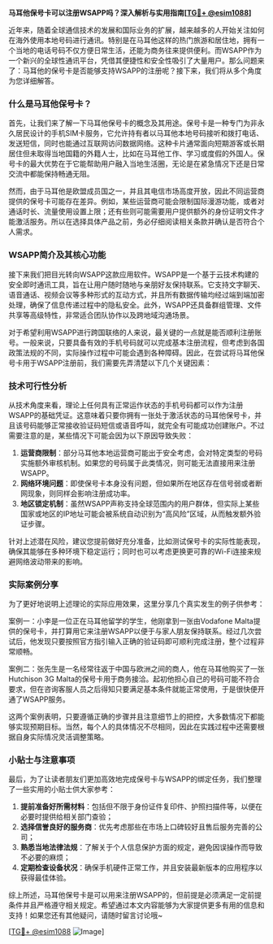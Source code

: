 **马耳他保号卡可以注册WSAPP吗？深入解析与实用指南[[TG💪+ @esim1088](https://t.me/s/esim1088)]**

近年来，随着全球通信技术的发展和国际业务的扩展，越来越多的人开始关注如何在海外使用本地号码进行通讯。特别是在马耳他这样的热门旅游和居住地，拥有一个当地的电话号码不仅方便日常生活，还能为商务往来提供便利。而WSAPP作为一个新兴的全球性通讯平台，凭借其便捷性和安全性吸引了大量用户。那么问题来了：马耳他的保号卡是否能够支持WSAPP的注册呢？接下来，我们将从多个角度为您详细解答。

### 什么是马耳他保号卡？

首先，让我们来了解一下马耳他保号卡的概念及其用途。保号卡是一种专门为非永久居民设计的手机SIM卡服务，它允许持有者以马耳他本地号码接听和拨打电话、发送短信，同时也能通过互联网访问数据网络。这种卡片通常面向短期游客或长期居住但未取得当地国籍的外籍人士，比如在马耳他工作、学习或度假的外国人。保号卡的最大优势在于它能帮助用户融入当地生活圈，无论是在紧急情况下还是日常交流中都能保持畅通无阻。

然而，由于马耳他是欧盟成员国之一，并且其电信市场高度开放，因此不同运营商提供的保号卡可能存在差异。例如，某些运营商可能会限制国际漫游功能，或者对通话时长、流量使用设置上限；还有些则可能需要用户提供额外的身份证明文件才能激活服务。所以在选择具体产品之前，务必仔细阅读相关条款并确认是否符合个人需求。

### WSAPP简介及其核心功能

接下来我们把目光转向WSAPP这款应用软件。WSAPP是一个基于云技术构建的安全即时通讯工具，旨在让用户随时随地与亲朋好友保持联系。它支持文字聊天、语音通话、视频会议等多种形式的互动方式，并且所有数据传输均经过端到端加密处理，确保了信息传递过程中的隐私安全。此外，WSAPP还具备群组管理、文件共享等高级特性，非常适合团队协作以及跨地域沟通场景。

对于希望利用WSAPP进行跨国联络的人来说，最关键的一点就是能否顺利注册账号。一般来说，只要具备有效的手机号码就可以完成基本注册流程，但考虑到各国政策法规的不同，实际操作过程中可能会遇到各种障碍。因此，在尝试将马耳他保号卡用于WSAPP注册前，我们需要先弄清楚以下几个关键因素：

### 技术可行性分析

从技术角度来看，理论上任何具有正常运作状态的手机号码都可以作为注册WSAPP的基础凭证。这意味着只要你拥有一张处于激活状态的马耳他保号卡，并且该号码能够正常接收验证码短信或语音呼叫，就完全有可能成功创建账户。不过需要注意的是，某些情况下可能会因为以下原因导致失败：

1. **运营商限制**：部分马耳他本地运营商可能出于安全考虑，会对特定类型的号码实施额外审核机制。如果您的号码属于此类情况，则可能无法直接用来注册WSAPP。
2. **网络环境问题**：即使保号卡本身没有问题，但如果所在地区存在信号弱或者断网现象，则同样会影响注册成功率。
3. **地区锁定机制**：虽然WSAPP声称支持全球范围内的用户群体，但实际上某些国家或地区的IP地址可能会被系统自动识别为“高风险”区域，从而触发额外验证步骤。

针对上述潜在风险，建议您提前做好充分准备，比如测试保号卡的实际性能表现，确保其能够在多种环境下稳定运行；同时也可以考虑更换更可靠的Wi-Fi连接来规避网络波动带来的影响。

### 实际案例分享

为了更好地说明上述理论的实际应用效果，这里分享几个真实发生的例子供参考：

案例一：小李是一位正在马耳他留学的学生，他刚拿到一张由Vodafone Malta提供的保号卡，并打算用它来注册WSAPP以便于与家人朋友保持联系。经过几次尝试后，他发现只要按照官方指引输入正确的验证码即可顺利完成注册，整个过程非常顺畅。

案例二：张先生是一名经常往返于中国与欧洲之间的商人，他在马耳他购买了一张Hutchison 3G Malta的保号卡用于商务接洽。起初他担心自己的号码可能不符合要求，但在咨询客服人员之后得知只要满足基本条件就能正常使用，于是很快便开通了WSAPP服务。

这两个案例表明，只要遵循正确的步骤并且注意细节上的把控，大多数情况下都能够实现预期目标。当然，每个人的具体情况不尽相同，因此在实践过程中还需要根据自身实际情况灵活调整策略。

### 小贴士与注意事项

最后，为了让读者朋友们更加高效地完成保号卡与WSAPP的绑定任务，我们整理了一些实用的小贴士供大家参考：

1. **提前准备好所需材料**：包括但不限于身份证件复印件、护照扫描件等，以便在必要时提供给相关部门查验；
2. **选择信誉良好的服务商**：优先考虑那些在市场上口碑较好且售后服务完善的公司；
3. **熟悉当地法律法规**：了解关于个人信息保护方面的规定，避免因误操作而导致不必要的麻烦；
4. **定期检查设备状况**：确保手机硬件正常工作，并且安装最新版本的应用程序以获得最佳体验。

综上所述，马耳他保号卡是可以用来注册WSAPP的，但前提是必须满足一定前提条件并且严格遵守相关规定。希望通过本文内容能够为大家提供更多有用的信息和支持！如果您还有其他疑问，请随时留言讨论哦~

[[TG💪+ @esim1088](https://t.me/s/esim1088) ![Image](https://i.postimg.cc/4NQfJmqS/Snipaste-2025-05-13-00-14-12.png)]
